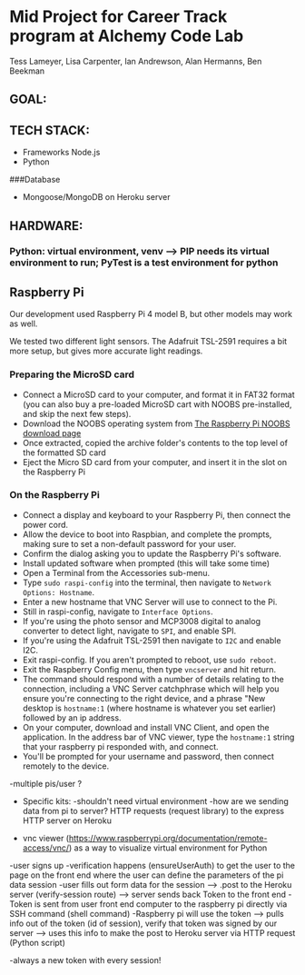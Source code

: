 # Mid Project for Career Track program at Alchemy Code Lab
Tess Lameyer, Lisa Carpenter, Ian Andrewson, Alan Hermanns, Ben Beekman

## GOAL:

## TECH STACK:

- Frameworks
Node.js
- Python

###Database
- Mongoose/MongoDB on Heroku server

## HARDWARE:


### Python: virtual environment, venv --> PIP needs its virtual environment to run; PyTest is a test environment for python

## Raspberry Pi
Our development used Raspberry Pi 4 model B, but other models may work as well.

We tested two different light sensors. The Adafruit TSL-2591 requires a bit more setup, but gives more accurate light readings.

### Preparing the MicroSD card
- Connect a MicroSD card to your computer, and format it in FAT32 format (you can also buy a pre-loaded MicroSD cart with NOOBS pre-installed, and skip the next few steps).
- Download the NOOBS operating system from [The Raspberry Pi NOOBS download page](https://www.raspberrypi.org/downloads/noobs/)
- Once extracted, copied the archive folder's contents to the top level of the formatted SD card
- Eject the Micro SD card from your computer, and insert it in the slot on the Raspberry Pi

### On the Raspberry Pi
- Connect a display and keyboard to your Raspberry Pi, then connect the power cord.
- Allow the device to boot into Raspbian, and complete the prompts, making sure to set a non-default password for your user.
- Confirm the dialog asking you to update the Raspberry Pi's software.
- Install updated software when prompted (this will take some time)
- Open a Terminal from the Accessories sub-menu.
- Type `sudo raspi-config` into the terminal, then navigate to `Network Options: Hostname`.
- Enter a new hostname that VNC Server will use to connect to the Pi.
- Still in raspi-config, navigate to `Interface Options`.
- If you're using the photo sensor and MCP3008 digital to analog converter to detect light, navigate to `SPI`, and enable SPI.
- If you're using the Adafruit TSL-2591 then navigate to `I2C` and enable I2C.
- Exit raspi-config. If you aren't prompted to reboot, use `sudo reboot`.
- Exit the Raspberry Config menu, then type `vncserver` and hit return.
- The command should respond with a number of details relating to the connection, including a VNC Server catchphrase which will help you ensure you're connecting to the right device, and a phrase "New desktop is `hostname:1` (where hostname is whatever you set earlier) followed by an ip address.
- On your computer, download and install VNC Client, and open the application.
In the address bar of VNC viewer, type the `hostname:1` string that your raspberry pi responded with, and connect.
- You'll be prompted for your username and password, then connect remotely to the device.

-multiple pis/user ?

- Specific kits:
-shouldn't need virtual environment
-how are we sending data from pi to server? HTTP requests (request library) to the express HTTP server on Heroku

- vnc viewer (https://www.raspberrypi.org/documentation/remote-access/vnc/) as a way to visualize virtual environment for Python


-user signs up
-verification happens (ensureUserAuth) to get the user to the page on the front end where the user can define the parameters of the pi data session
-user fills out form data for the session --> .post to the Heroku server (verify-session route) --> server sends back Token to the front end
-Token is sent from user front end computer to the raspberry pi directly via SSH command (shell command)
-Raspberry pi will use the token --> pulls info out of the token (id of session), verify that token was signed by our server --> uses this info to make the post to Heroku server via HTTP request (Python script)

-always a new token with every session!
